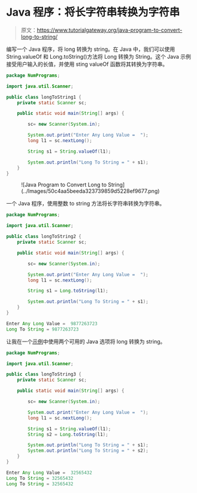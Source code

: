 # Java 程序：将长字符串转换为字符串

> 原文：<https://www.tutorialgateway.org/java-program-to-convert-long-to-string/>

编写一个 Java 程序，将 long 转换为 string。在 Java 中，我们可以使用 String.valueOf 和 Long.toString()方法将 Long 转换为 String。这个 Java 示例接受用户输入的长值，并使用 sting valueOf 函数将其转换为字符串。

```java
package NumPrograms;

import java.util.Scanner;

public class longToString1 {
	private static Scanner sc;	

	public static void main(String[] args) {

		sc= new Scanner(System.in);	

		System.out.print("Enter Any Long Value =  ");
		long l1 = sc.nextLong();

		String s1 = String.valueOf(l1);

		System.out.println("Long To String = " + s1);
	}
}
```

<figure class="wp-block-image size-large">![Java Program to Convert Long to String](../Images/50c4aa5beeda323739859d5228ef9677.png)</figure>

一个 Java 程序，使用整数 to string 方法将长字符串转换为字符串。

```java
package NumPrograms;

import java.util.Scanner;

public class longToString2 {
	private static Scanner sc;	

	public static void main(String[] args) {

		sc= new Scanner(System.in);	

		System.out.print("Enter Any Long Value =  ");
		long l1 = sc.nextLong();

		String s1 = Long.toString(l1);

		System.out.println("Long To String = " + s1);
	}
}
```

```java
Enter Any Long Value =  9877263723
Long To String = 9877263723
```

让我在一个[示例](https://www.tutorialgateway.org/learn-java-programs/)中使用两个可用的 Java 选项将 long 转换为 string。

```java
package NumPrograms;

import java.util.Scanner;

public class longToString3 {
	private static Scanner sc;	

	public static void main(String[] args) {

		sc= new Scanner(System.in);	

		System.out.print("Enter Any Long Value =  ");
		long l1 = sc.nextLong();

		String s1 = String.valueOf(l1);	
		String s2 = Long.toString(l1);

		System.out.println("Long To String = " + s1);
		System.out.println("Long To String = " + s2);
	}
}
```

```java
Enter Any Long Value =  32565432
Long To String = 32565432
Long To String = 32565432
```